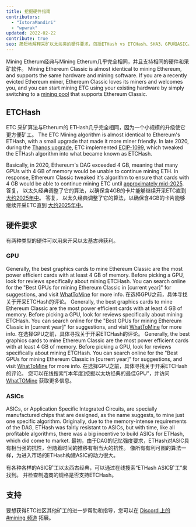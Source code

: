 ```yaml
---
title: 挖掘硬件指南
contributors:
  - "IstoraMandiri"
  - "wpwrak"
updated: 2022-02-22
contribute: true
seo: 简短地解释采矿以太坊类的硬件要求，包括ETHash vs ETCHash、SHA3、GPU和ASIC。
---
```


Mining Etherum经典与Mining Etherum几乎完全相同，并且支持相同的硬件和采矿软件。 Mining Ethereum Classic is almost identical to mining Ethereum, and supports the same hardware and mining software. If you are a recently evicted Ethereum miner, Ethereum Classic loves its miners and welcomes you, and you can start mining ETC using your existing hardware by simply switching to a [mining pool](/mining/pools) that supports Ethereum Classic.

## ETCHash

ETC 采矿算法与Etherum的 ETHash几乎完全相同，因为一个小规模的升级使它更方便矿工。 The ETC Mining algorithm is almost identical to Ethereum's ETHash, with a small upgrade that made it more miner friendly. In late 2020, during the [Thanos upgrade](/blog/2020-11-27-thanos-hard-fork-upgrade), ETC implemented [ECIP-1099](https://ecips.ethereumclassic.org/ECIPs/ecip-1099), which tweaked the ETHash algorithm into what became known as ETCHash.

Basically, in 2020, Ethereum's DAG exceeded 4 GB, meaning that many GPUs with 4 GB of memory would be unable to continue mining ETH. In response, Ethereum Classic tweaked it's algorithm to ensure that cards with 4 GB would be able to continue mining ETC until [approximately mid-2025](https://minerstat.com/dag-size-calculator). 答复， 以太久经典调整了它的算法，以确保含4GB的卡片能够继续开采ETC直到 [大约2025年中](https://minerstat.com/dag-size-calculator)。 答复， 以太久经典调整了它的算法，以确保含4GB的卡片能够继续开采ETC直到 [大约2025年中](https://minerstat.com/dag-size-calculator)。

## 硬件要求

有两种类型的硬件可以用来开采以太基古典获利。

### GPU

Generally, the best graphics cards to mine Ethereum Classic are the most power efficient cards with at least 4 GB of memory. Before picking a GPU, look for reviews specifically about mining ETCHash. You can search online for the "Best GPUs for mining Ethereum Classic in [current year]" for suggestions, and visit [WhatToMine](https://whattomine.com/coins?e4g=true) for more info. 在选择GPU之前，具体寻找关于开采ETCHash的评论。 Generally, the best graphics cards to mine Ethereum Classic are the most power efficient cards with at least 4 GB of memory. Before picking a GPU, look for reviews specifically about mining ETCHash. You can search online for the "Best GPUs for mining Ethereum Classic in [current year]" for suggestions, and visit [WhatToMine](https://whattomine.com/coins?e4g=true) for more info. 在选择GPU之前，具体寻找关于开采ETCHash的评论。 Generally, the best graphics cards to mine Ethereum Classic are the most power efficient cards with at least 4 GB of memory. Before picking a GPU, look for reviews specifically about mining ETCHash. You can search online for the "Best GPUs for mining Ethereum Classic in [current year]" for suggestions, and visit [WhatToMine](https://whattomine.com/coins?e4g=true) for more info. 在选择GPU之前，具体寻找关于开采ETCHash的评论。 您可以在线搜索“[本年度]挖掘以太坊经典的最佳GPU”，并访问 [WhatTOMine](https://whattomine.com/coins?e4g=true) 获取更多信息。

### ASICs

ASICs, or Application Specific Integrated Circuits, are specially manufactured chips that are designed, as the name suggests, to mine just one specific algorithm. Originally, due to the memory-intense requirements of the DAG, ETHash was fairly resistant to ASICs, but with time, like all profitable algorithms, there was a big incentive to build ASICs for ETHash, which did come to market. 最初，由于DAG的记忆强度要求，ETHash对ASIC具有相当强的抗性，但随着时间的推移有相当大的抗性。 像所有有利可图的算法一样，为进入市场的ETHash构建ASIC的动力很大。

有各种各样的ASIC矿工以太西古经典，可以通过在线搜索“ETHash ASIC矿工”来找到。 并检查制造商的规格是否支持ETCHash。

## 支持

要想获得ETC社区其他矿工的进一步帮助和指导，您可以在 [Discord 上的 #mining 频道](https://ethereumclassic.org/discord) 拓展。
